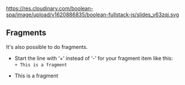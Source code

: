 
<backgroundimage>https://res.cloudinary.com/boolean-spa/image/upload/v1620886835/boolean-fullstack-js/slides_v63zqj.svg</backgroundimage>

## Fragments


It's also possible to do fragments.

- Start the line with ‘+’ instead of ‘-’ for your fragment item like this:  
  `+ This is a fragment`
+ This is a fragment
